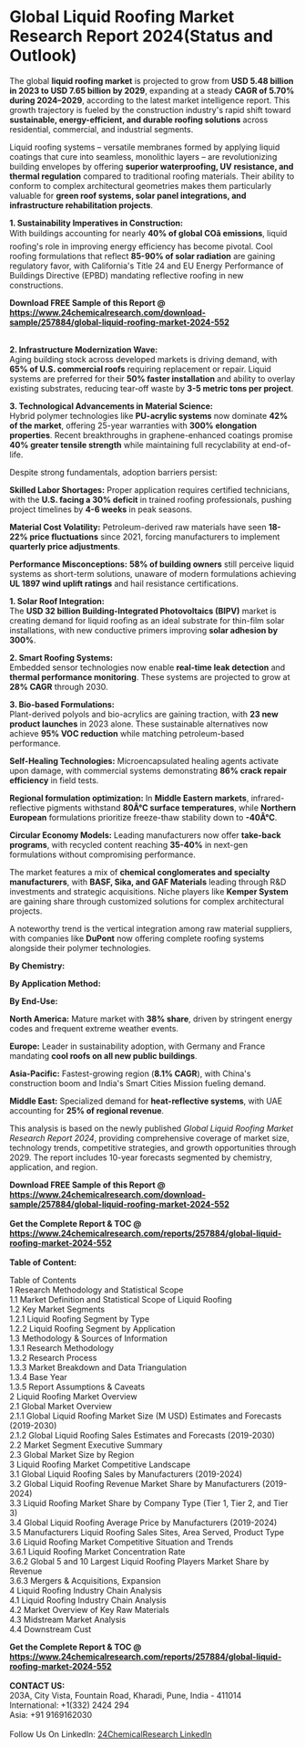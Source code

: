 <h1>Global Liquid Roofing Market Research Report 2024(Status and Outlook)</h1><p>The global <strong>liquid roofing market</strong> is projected to grow from <strong>USD 5.48 billion in 2023 to USD 7.65 billion by 2029</strong>, expanding at a steady <strong>CAGR of 5.70% during 2024–2029</strong>, according to the latest market intelligence report. This growth trajectory is fueled by the construction industry's rapid shift toward <strong>sustainable, energy-efficient, and durable roofing solutions</strong> across residential, commercial, and industrial segments.</p><p>Liquid roofing systems – versatile membranes formed by applying liquid coatings that cure into seamless, monolithic layers – are revolutionizing building envelopes by offering <strong>superior waterproofing, UV resistance, and thermal regulation</strong> compared to traditional roofing materials. Their ability to conform to complex architectural geometries makes them particularly valuable for <strong>green roof systems, solar panel integrations, and infrastructure rehabilitation projects</strong>.</p><p><strong>1. Sustainability Imperatives in Construction:</strong><br>
With buildings accounting for nearly <strong>40% of global COâ emissions</strong>, liquid roofing's role in improving energy efficiency has become pivotal. Cool roofing formulations that reflect <strong>85-90% of solar radiation</strong> are gaining regulatory favor, with California's Title 24 and EU Energy Performance of Buildings Directive (EPBD) mandating reflective roofing in new constructions.</p><div><b>Download FREE Sample of this Report @ 
            <a href="https://www.24chemicalresearch.com/download-sample/257884/global-liquid-roofing-market-2024-552">
            https://www.24chemicalresearch.com/download-sample/257884/global-liquid-roofing-market-2024-552</a></b></div><br><p><strong>2. Infrastructure Modernization Wave:</strong><br>
Aging building stock across developed markets is driving demand, with <strong>65% of U.S. commercial roofs</strong> requiring replacement or repair. Liquid systems are preferred for their <strong>50% faster installation</strong> and ability to overlay existing substrates, reducing tear-off waste by <strong>3-5 metric tons per project</strong>.</p><p><strong>3. Technological Advancements in Material Science:</strong><br>
Hybrid polymer technologies like <strong>PU-acrylic systems</strong> now dominate <strong>42% of the market</strong>, offering 25-year warranties with <strong>300% elongation properties</strong>. Recent breakthroughs in graphene-enhanced coatings promise <strong>40% greater tensile strength</strong> while maintaining full recyclability at end-of-life.</p><p>Despite strong fundamentals, adoption barriers persist:</p><p><strong>Skilled Labor Shortages:</strong> Proper application requires certified technicians, with the <strong>U.S. facing a 30% deficit</strong> in trained roofing professionals, pushing project timelines by <strong>4-6 weeks</strong> in peak seasons.</p><p><strong>Material Cost Volatility:</strong> Petroleum-derived raw materials have seen <strong>18-22% price fluctuations</strong> since 2021, forcing manufacturers to implement <strong>quarterly price adjustments</strong>.</p><p><strong>Performance Misconceptions:</strong> <strong>58% of building owners</strong> still perceive liquid systems as short-term solutions, unaware of modern formulations achieving <strong>UL 1897 wind uplift ratings</strong> and hail resistance certifications.</p><p><strong>1. Solar Roof Integration:</strong><br>
The <strong>USD 32 billion Building-Integrated Photovoltaics (BIPV)</strong> market is creating demand for liquid roofing as an ideal substrate for thin-film solar installations, with new conductive primers improving <strong>solar adhesion by 300%</strong>.</p><p><strong>2. Smart Roofing Systems:</strong><br>
Embedded sensor technologies now enable <strong>real-time leak detection</strong> and <strong>thermal performance monitoring</strong>. These systems are projected to grow at <strong>28% CAGR</strong> through 2030.</p><p><strong>3. Bio-based Formulations:</strong><br>
Plant-derived polyols and bio-acrylics are gaining traction, with <strong>23 new product launches</strong> in 2023 alone. These sustainable alternatives now achieve <strong>95% VOC reduction</strong> while matching petroleum-based performance.</p><p><strong>Self-Healing Technologies:</strong> Microencapsulated healing agents activate upon damage, with commercial systems demonstrating <strong>86% crack repair efficiency</strong> in field tests.</p><p><strong>Regional formulation optimization:</strong> In <strong>Middle Eastern markets</strong>, infrared-reflective pigments withstand <strong>80Â°C surface temperatures</strong>, while <strong>Northern European</strong> formulations prioritize freeze-thaw stability down to <strong>-40Â°C</strong>.</p><p><strong>Circular Economy Models:</strong> Leading manufacturers now offer <strong>take-back programs</strong>, with recycled content reaching <strong>35-40%</strong> in next-gen formulations without compromising performance.</p><p>The market features a mix of <strong>chemical conglomerates and specialty manufacturers</strong>, with <strong>BASF, Sika, and GAF Materials</strong> leading through R&amp;D investments and strategic acquisitions. Niche players like <strong>Kemper System</strong> are gaining share through customized solutions for complex architectural projects.</p><p>A noteworthy trend is the vertical integration among raw material suppliers, with companies like <strong>DuPont</strong> now offering complete roofing systems alongside their polymer technologies.</p><p><strong>By Chemistry:</strong></p><p><strong>By Application Method:</strong></p><p><strong>By End-Use:</strong></p><p><strong>North America:</strong> Mature market with <strong>38% share</strong>, driven by stringent energy codes and frequent extreme weather events.</p><p><strong>Europe:</strong> Leader in sustainability adoption, with Germany and France mandating <strong>cool roofs on all new public buildings</strong>.</p><p><strong>Asia-Pacific:</strong> Fastest-growing region (<strong>8.1% CAGR</strong>), with China's construction boom and India's Smart Cities Mission fueling demand.</p><p><strong>Middle East:</strong> Specialized demand for <strong>heat-reflective systems</strong>, with UAE accounting for <strong>25% of regional revenue</strong>.</p><p>This analysis is based on the newly published <em>Global Liquid Roofing Market Research Report 2024</em>, providing comprehensive coverage of market size, technology trends, competitive strategies, and growth opportunities through 2029. The report includes 10-year forecasts segmented by chemistry, application, and region.</p><div><b>Download FREE Sample of this Report @ 
            <a href="https://www.24chemicalresearch.com/download-sample/257884/global-liquid-roofing-market-2024-552">
            https://www.24chemicalresearch.com/download-sample/257884/global-liquid-roofing-market-2024-552</a></b></div><br><div><b>Get the Complete Report & TOC @ 
            <a href="https://www.24chemicalresearch.com/reports/257884/global-liquid-roofing-market-2024-552">
            https://www.24chemicalresearch.com/reports/257884/global-liquid-roofing-market-2024-552</a></b></div><br>
            <b>Table of Content:</b><p>Table of Contents<br />
1 Research Methodology and Statistical Scope<br />
1.1 Market Definition and Statistical Scope of Liquid Roofing<br />
1.2 Key Market Segments<br />
1.2.1 Liquid Roofing Segment by Type<br />
1.2.2 Liquid Roofing Segment by Application<br />
1.3 Methodology & Sources of Information<br />
1.3.1 Research Methodology<br />
1.3.2 Research Process<br />
1.3.3 Market Breakdown and Data Triangulation<br />
1.3.4 Base Year<br />
1.3.5 Report Assumptions & Caveats<br />
2 Liquid Roofing Market Overview<br />
2.1 Global Market Overview<br />
2.1.1 Global Liquid Roofing Market Size (M USD) Estimates and Forecasts (2019-2030)<br />
2.1.2 Global Liquid Roofing Sales Estimates and Forecasts (2019-2030)<br />
2.2 Market Segment Executive Summary<br />
2.3 Global Market Size by Region<br />
3 Liquid Roofing Market Competitive Landscape<br />
3.1 Global Liquid Roofing Sales by Manufacturers (2019-2024)<br />
3.2 Global Liquid Roofing Revenue Market Share by Manufacturers (2019-2024)<br />
3.3 Liquid Roofing Market Share by Company Type (Tier 1, Tier 2, and Tier 3)<br />
3.4 Global Liquid Roofing Average Price by Manufacturers (2019-2024)<br />
3.5 Manufacturers Liquid Roofing Sales Sites, Area Served, Product Type<br />
3.6 Liquid Roofing Market Competitive Situation and Trends<br />
3.6.1 Liquid Roofing Market Concentration Rate<br />
3.6.2 Global 5 and 10 Largest Liquid Roofing Players Market Share by Revenue<br />
3.6.3 Mergers & Acquisitions, Expansion<br />
4 Liquid Roofing Industry Chain Analysis<br />
4.1 Liquid Roofing Industry Chain Analysis<br />
4.2 Market Overview of Key Raw Materials<br />
4.3 Midstream Market Analysis<br />
4.4 Downstream Cust</p><div><b>Get the Complete Report & TOC @ 
            <a href="https://www.24chemicalresearch.com/reports/257884/global-liquid-roofing-market-2024-552">
            https://www.24chemicalresearch.com/reports/257884/global-liquid-roofing-market-2024-552</a></b></div><br><b>CONTACT US:</b><br>
            203A, City Vista, Fountain Road, Kharadi, Pune, India - 411014<br>
            International: +1(332) 2424 294<br>
            Asia: +91 9169162030 <br><br>
            Follow Us On LinkedIn: <a href="https://www.linkedin.com/company/24chemicalresearch/">24ChemicalResearch LinkedIn</a>